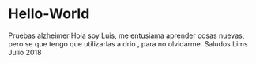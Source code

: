 # Hello-World
Pruebas alzheimer
Hola soy Luis, me entusiama aprender cosas nuevas, pero se que tengo que utilizarlas a drio , para no olvidarme.
Saludos
Lims Julio 2018
